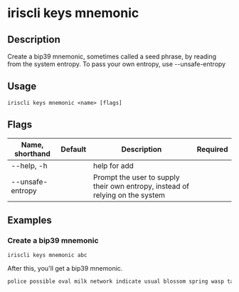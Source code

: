 # iriscli keys mnemonic

## Description

Create a bip39 mnemonic, sometimes called a seed phrase, by reading from the system entropy. To pass your own entropy, use --unsafe-entropy

## Usage

```
iriscli keys mnemonic <name> [flags]
```

## Flags

| Name, shorthand  | Default   | Description                                                                   | Required |
| ---------------- | --------- | ----------------------------------------------------------------------------- | -------- |
| --help, -h       |           | help for add                                                                  |          |
| --unsafe-entropy |           | Prompt the user to supply their own entropy, instead of relying on the system |          |

## Examples

### Create a bip39 mnemonic

```shell
iriscli keys mnemonic abc
```

After this, you'll get a bip39 mnemonic.

```txt
police possible oval milk network indicate usual blossom spring wasp taste canal announce purpose rib mind river pet brown web response sting remain airport
```